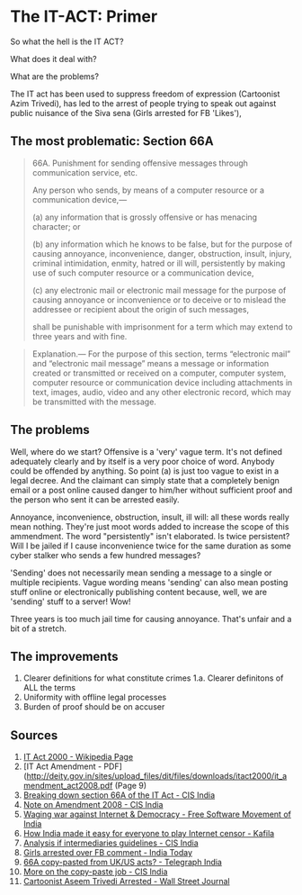 The IT-ACT: Primer
==========

So what the hell is the IT ACT?

What does it deal with? 

What are the problems?

The IT act has been used to suppress freedom of expression (Cartoonist Azim Trivedi), has led to the arrest of people trying to speak out against public nuisance of the Siva sena (Girls arrested for FB 'Likes'), 

The most problematic: Section 66A
---------------------------------

> 66A. Punishment for sending offensive messages through communication service, etc.
> 
> Any person who sends, by means of a computer resource or a communication device,—
> 
> (a) any information that is grossly offensive or has menacing character; or
> 
> (b) any information which he knows to be false, but for the purpose of causing annoyance, inconvenience, danger, obstruction, insult, injury, criminal intimidation, enmity, hatred or ill will, persistently by making use of such computer resource or a communication device,
> 
> (c) any electronic mail or electronic mail message for the purpose of causing annoyance or inconvenience or to deceive or to mislead the addressee or recipient about the origin of such messages,
> 
> shall be punishable with imprisonment for a term which may extend to three years and with fine.
 

> Explanation.— For the purpose of this section, terms “electronic mail” and “electronic mail message” means a message or information created or transmitted or received on a computer, computer system, computer resource or communication device including attachments in text, images, audio, video and any other electronic record, which may be transmitted with the message.

The problems
------------

Well, where do we start? Offensive is a 'very' vague term. It's not defined adequately clearly and by itself is a very poor choice of word. Anybody could be offended by anything. So point (a) is just too vague to exist in a legal decree. And the claimant can simply state that a completely benign email or a post online caused danger to him/her without sufficient proof and the person who sent it can be arrested easily.

Annoyance, inconvenience, obstruction, insult, ill will: all these words really mean nothing. They're just moot words added to increase the scope of this ammendment. The word "persistently" isn't elaborated. Is twice persistent? Will I be jailed if I cause inconvenience twice for the same duration as some cyber stalker who sends a few hundred messages? 

'Sending' does not necessarily mean sending a message to a single or multiple recipients. Vague wording means 'sending' can also mean posting stuff online or electronically publishing content because, well, we are 'sending' stuff to a server! Wow!

Three years is too much jail time for causing annoyance. That's unfair and a bit of a stretch. 

The improvements
----------------
1. Clearer definitions for what constitute crimes
1.a. Clearer definitons of ALL the terms 
2. Uniformity with offline legal processes
3. Burden of proof should be on accuser

## Sources

1. [IT Act 2000 - Wikipedia Page](https://en.wikipedia.org/wiki/Information_Technology_Act_2000)
2. [IT Act Amendment - PDF](http://deity.gov.in/sites/upload_files/dit/files/downloads/itact2000/it_amendment_act2008.pdf (Page 9)
3. [Breaking down section 66A of the IT Act - CIS India](http://cis-india.org/internet-governance/blog/breaking-down-section-66-a-of-the-it-act)
4. [Note on Amendment 2008 - CIS India](http://cis-india.org/internet-governance/publications/it-act/short-note-on-amendment-act-2008)
5. [Waging war against Internet & Democracy - Free Software Movement of India](http://fsmi.in/waging-war-against-internet-and-democracy)
6. [How India made it easy for everyone to play Internet censor - Kafila](http://kafila.org/2012/03/23/how-india-made-it-easy-for-everyone-to-play-internet-censor/)
7. [Analysis if intermediaries guidelines - CIS India](http://cis-india.org/internet-governance/constitutional-analysis-of-intermediaries-guidelines-rules)
8. [Girls arrested over FB comment - India Today](http://indiatoday.intoday.in/story/facebook-arrest-section-66-a-it-act-supreme-court-government/1/235327.html)
9. [66A copy-pasted from UK/US acts? - Telegraph India](http://www.telegraphindia.com/1121203/jsp/frontpage/story_16268138.jsp#.UMbCXaxWGZR)
10. [More on the copy-paste job - CIS India](http://cis-india.org/news/telegraphindia-december-3-2012-gs-mudur-66a-cut-and-paste-job)
11. [Cartoonist Aseem Trivedi Arrested - Wall Street Journal](http://blogs.wsj.com/indiarealtime/2012/01/04/cartoonist-faces-ban-on-right-to-poke-fun/)
